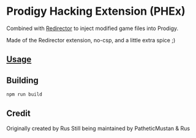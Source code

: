 # Prodigy Hacking Extension (PHEx)

Combined with [Redirector](https://github.com/Prodigy-Hacking/Redirector) to inject modified game files into Prodigy.

Made of the Redirector extension, no-csp, and a little extra spice ;)

## [Usage](https://github.com/Prodigy-Hacking/ProdigyMathGameHacking/wiki/How-to-install-hacks)

## Building

```cmd
npm run build
```

## Credit

Originally created by Rus
Still being maintained by PatheticMustan & Rus
